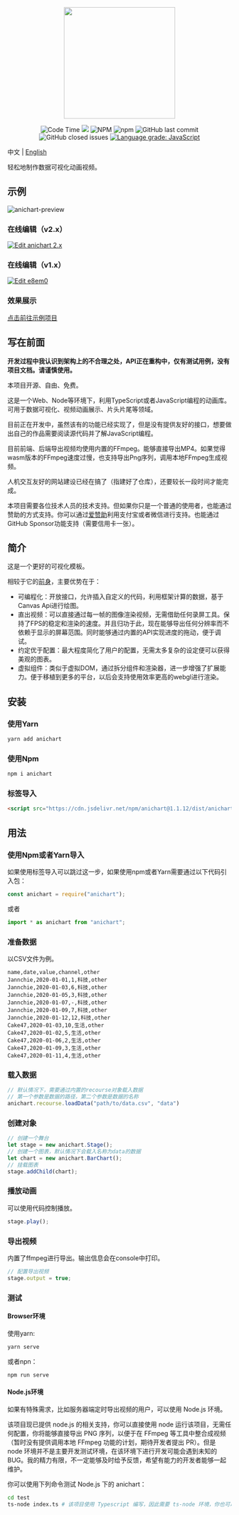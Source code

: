 <p align="center">
    <img height="250px" src="https://github.com/Jannchie/anichart.js/blob/master/public/image/ANI.png?raw=true"><br/>
</p>

<p align="center">
    <img alt="Code Time" src="https://img.shields.io/endpoint?style=flat-square&url=https://codetime-api.datreks.com/badge/2?logoColor=white%26project=anichart%26recentMS=0%26showProject=false" />
    <img src="https://data.jsdelivr.com/v1/package/npm/anichart/badge">
    <img alt="NPM" src="https://img.shields.io/npm/l/anichart?style=flat-square">
    <img alt="npm" src="https://img.shields.io/npm/v/anichart?style=flat-square">
    <img alt="GitHub last commit" src="https://img.shields.io/github/last-commit/Jannchie/anichart.js?style=flat-square">
    <img alt="GitHub closed issues" src="https://img.shields.io/github/issues-closed/Jannchie/anichart.js?style=flat-square">
    <a href="https://lgtm.com/projects/g/Jannchie/anichart.js/context:javascript"><img alt="Language grade: JavaScript" src="https://img.shields.io/lgtm/grade/javascript/g/Jannchie/anichart.js.svg?style=flat-square&logo=lgtm&logoWidth=18"/></a>
</p>

中文 | [English](/readme.md)

轻松地制作数据可视化动画视频。

## 示例

![anichart-preview](/public/image/anichart-preview.png)

### 在线编辑（v2.x）

[![Edit anichart 2.x](https://codesandbox.io/static/img/play-codesandbox.svg)](https://codesandbox.io/s/anichart-2x-m3xbz?fontsize=14&hidenavigation=1&theme=dark)

### 在线编辑（v1.x）

<a href="https://codesandbox.io/s/dreamy-microservice-e8em0?fontsize=14&hidenavigation=1&theme=dark&view=preview">
    <img alt="Edit e8em0" src="https://codesandbox.io/static/img/play-codesandbox.svg">
</a>

### 效果展示

[点击前往示例项目](https://jannchie.github.io/anichart.io/en/demo-list)

## 写在前面

**开发过程中我认识到架构上的不合理之处，API正在重构中，仅有测试用例，没有项目文档。请谨慎使用。**

本项目开源、自由、免费。

这是一个Web、Node等环境下，利用TypeScript或者JavaScript编程的动画库。可用于数据可视化、视频动画展示、片头片尾等领域。

目前正在开发中，虽然该有的功能已经实现了，但是没有提供友好的接口，想要做出自己的作品需要阅读源代码并了解JavaScript编程。

目前前端、后端导出视频均使用内置的FFmpeg。能够直接导出MP4。如果觉得wasm版本的FFmpeg速度过慢，也支持导出Png序列，调用本地FFmpeg生成视频。

人机交互友好的网站建设已经在搞了（指建好了仓库），还要较长一段时间才能完成。

本项目需要各位技术人员的技术支持。但如果你只是一个普通的使用者，也能通过赞助的方式支持。你可以通过[爱赞助](https://azz.net/jannchie)利用支付宝或者微信进行支持。也能通过GitHub Sponsor功能支持（需要信用卡一张）。

## 简介

这是一个更好的可视化模板。

相较于它的[前身](https://github.com/Jannchie/Historical-ranking-data-visualization-based-on-js)，主要优势在于：

- 可编程化：开放接口，允许插入自定义的代码，利用框架计算的数据，基于Canvas Api进行绘图。
- 直出视频：可以直接通过每一帧的图像渲染视频，无需借助任何录屏工具。保持了FPS的稳定和渲染的速度。并且归功于此，现在能够导出任何分辨率而不依赖于显示的屏幕范围。同时能够通过内置的API实现进度的拖动，便于调试。
- 约定优于配置：最大程度简化了用户的配置，无需太多复杂的设定便可以获得美观的图表。
- 虚拟组件：类似于虚拟DOM，通过拆分组件和渲染器，进一步增强了扩展能力。便于移植到更多的平台，以后会支持使用效率更高的webgl进行渲染。

## 安装

### 使用Yarn

```bash
yarn add anichart
```

### 使用Npm

```bash
npm i anichart
```

### 标签导入

```html
<script src="https://cdn.jsdelivr.net/npm/anichart@1.1.12/dist/anichart.min.js"></script>
```

## 用法

### 使用Npm或者Yarn导入

如果使用标签导入可以跳过这一步，如果使用npm或者Yarn需要通过以下代码引入包：

``` js
const anichart = require("anichart");
```

或者

``` js
import * as anichart from "anichart";
```

### 准备数据

以CSV文件为例。

``` csv
name,date,value,channel,other
Jannchie,2020-01-01,1,科技,other
Jannchie,2020-01-03,6,科技,other
Jannchie,2020-01-05,3,科技,other
Jannchie,2020-01-07,-,科技,other
Jannchie,2020-01-09,7,科技,other
Jannchie,2020-01-12,12,科技,other
Cake47,2020-01-03,10,生活,other
Cake47,2020-01-02,5,生活,other
Cake47,2020-01-06,2,生活,other
Cake47,2020-01-09,3,生活,other
Cake47,2020-01-11,4,生活,other
```

### 载入数据

```js
// 默认情况下，需要通过内置的recourse对象载入数据
// 第一个参数是数据的路径，第二个参数是数据的名称
anichart.recourse.loadData("path/to/data.csv", "data")
```

### 创建对象

```js
// 创建一个舞台
let stage = new anichart.Stage();
// 创建一个图表，默认情况下会载入名称为data的数据
let chart = new anichart.BarChart();
// 挂载图表
stage.addChild(chart);
```

### 播放动画

可以使用代码控制播放。

```js
stage.play();
```

### 导出视频

内置了ffmpeg进行导出。输出信息会在console中打印。

```js
// 配置导出视频
stage.output = true;
```

### 测试

#### Browser环境

使用yarn:

```bash
yarn serve
```

或者npn：

```bash
npm run serve
```

#### Node.js环境

如果有特殊需求，比如服务器端定时导出视频的用户，可以使用 Node.js 环境。

该项目现已提供 node.js 的相关支持，你可以直接使用 node 运行该项目，无需任何配置，你将能够直接导出 PNG 序列，以便于在 FFmpeg 等工具中整合成视频（暂时没有提供调用本地 FFmpeg 功能的计划，期待开发者提出 PR）。但是 node 环境并不是主要开发测试环境，在该环境下进行开发可能会遇到未知的 BUG。我的精力有限，不一定能够及时给予反馈，希望有能力的开发者能够一起维护。

你可以使用下列命令测试 Node.js 下的 anichart：

```bash
cd test
ts-node index.ts # 该项目使用 Typescript 编写，因此需要 ts-node 环境，你也可以先编译成 js 后测试编译好的文件。
```
